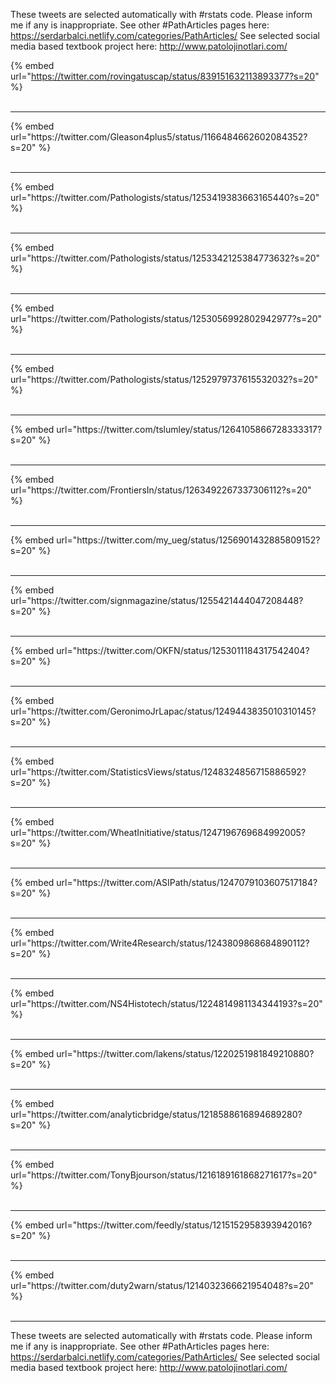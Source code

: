 

These tweets are selected automatically with #rstats code. Please inform me if any is inappropriate.
See other #PathArticles pages here: https://serdarbalci.netlify.com/categories/PathArticles/ 
See selected social media based textbook project here: http://www.patolojinotlari.com/

{% embed url="https://twitter.com/rovingatuscap/status/839151632113893377?s=20" %}<br>
<br>
<hr>
{% embed url="https://twitter.com/Gleason4plus5/status/1166484662602084352?s=20" %}<br>
<br>
<hr>
{% embed url="https://twitter.com/Pathologists/status/1253419383663165440?s=20" %}<br>
<br>
<hr>
{% embed url="https://twitter.com/Pathologists/status/1253342125384773632?s=20" %}<br>
<br>
<hr>
{% embed url="https://twitter.com/Pathologists/status/1253056992802942977?s=20" %}<br>
<br>
<hr>
{% embed url="https://twitter.com/Pathologists/status/1252979737615532032?s=20" %}<br>
<br>
<hr>
{% embed url="https://twitter.com/tslumley/status/1264105866728333317?s=20" %}<br>
<br>
<hr>
{% embed url="https://twitter.com/FrontiersIn/status/1263492267337306112?s=20" %}<br>
<br>
<hr>
{% embed url="https://twitter.com/my_ueg/status/1256901432885809152?s=20" %}<br>
<br>
<hr>
{% embed url="https://twitter.com/signmagazine/status/1255421444047208448?s=20" %}<br>
<br>
<hr>
{% embed url="https://twitter.com/OKFN/status/1253011184317542404?s=20" %}<br>
<br>
<hr>
{% embed url="https://twitter.com/GeronimoJrLapac/status/1249443835010310145?s=20" %}<br>
<br>
<hr>
{% embed url="https://twitter.com/StatisticsViews/status/1248324856715886592?s=20" %}<br>
<br>
<hr>
{% embed url="https://twitter.com/WheatInitiative/status/1247196769684992005?s=20" %}<br>
<br>
<hr>
{% embed url="https://twitter.com/ASIPath/status/1247079103607517184?s=20" %}<br>
<br>
<hr>
{% embed url="https://twitter.com/Write4Research/status/1243809868684890112?s=20" %}<br>
<br>
<hr>
{% embed url="https://twitter.com/NS4Histotech/status/1224814981134344193?s=20" %}<br>
<br>
<hr>
{% embed url="https://twitter.com/lakens/status/1220251981849210880?s=20" %}<br>
<br>
<hr>
{% embed url="https://twitter.com/analyticbridge/status/1218588616894689280?s=20" %}<br>
<br>
<hr>
{% embed url="https://twitter.com/TonyBjourson/status/1216189161868271617?s=20" %}<br>
<br>
<hr>
{% embed url="https://twitter.com/feedly/status/1215152958393942016?s=20" %}<br>
<br>
<hr>
{% embed url="https://twitter.com/duty2warn/status/1214032366621954048?s=20" %}<br>
<br>
<hr>


These tweets are selected automatically with #rstats code. Please inform me if any is inappropriate.
See other #PathArticles pages here: https://serdarbalci.netlify.com/categories/PathArticles/ 
See selected social media based textbook project here: http://www.patolojinotlari.com/
